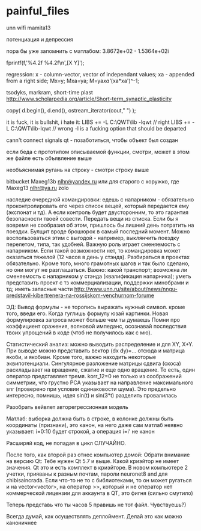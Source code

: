 # painful_files

unn wifi
mamita13

потенциация и депрессия

пора бы уже запомнить с матлабом: 3.8672e+02 - 1.5364e+02i



fprintf(f,'%4.2f   %4.2f\n',[X Y]'); 

regression:
x - column-vector, vector of independant values;
xa - appended from a right side;
Mx=y;
Mxa=ya;
M=ya*xa'*(xa*xa')^-1;

tsodyks, markram, short-time plast
http://www.scholarpedia.org/article/Short-term_synaptic_plasticity

copy( d.begin(), d.end(), ostream_iterator<int>(cout," ") );

it is fuck, it is bullshit, i hate it: 
LIBS += -L C:\QWT\lib -lqwt // right
LIBS += -L C:\QWT\lib-lqwt // wrong
-l is a fucking option that should be departed

cann't connect signals qt - позаботиться, чтобы
объект был создан

если беда с прототипом описываемой функции, смотри, может в этом же файле есть объявление выше

необъяснимая ругань на строку - смотри строку выше

bitbucket
Maxeg13b
nlhr@yandex.ru
или для старого с хоружко, где Maxeg13
nlhr@ya.ru
zolo

наследие очередной командировки:
едешь с напарником - обязательно проконтролировать его через список вещей, который передается ему (экспонат и тд). А если контроль будет двусторонним, то это гарантия безопасности твоей совести. Передать вещи из списка. Если бы я вовремя не сообразил об этом, пришлось бы лишний день потратить на  поездки.
Булщит вроде брошюрок в самый последний момент. Можно воспользоваться этим с выгодой - например, выклянчить поездку перелетом, типа, так удобней.
Важную роль играет сменяемость с напарником. Если такой возможности нет, то командировка может оказаться тяжелой (12 часов в день у стэнда).
Разбираться в проектах обязательно.
Кроме того, много грамотных шагов и так было сделано, но они могут не разглашаться. 
Важно: какой транспорт; возможна ли сменяемость с напарником у стэнда (квалификация напарника); уметь представить проект с тз коммерциализации, поддержки минобрами и тд; иметь запасные части
http://www.unn.ru/site/about/news/nngu-predstavil-kibertrenera-na-rossijskom-venchurnom-forume

ЭД:
Вывод формулы - не торопись выражать нужный символ. кроме того, введи его. 
Когда гуглишь формулу юзай картинки. Новая формулировка запроса может больше чем ты думаешь
Помни про коэффициент оражения, волновой импеданс, осознавай последствия твоих упрощений в коде (чтоб не получилось как с мю).

Статистический анализ:
можно выводить распределение и для XY, X+Y. При выводе можно представить вектор (dx dy)=... отсюда и матрица якоби, и якобиан.
Кроме того, важно находить некоторые эквипотенциали.
Сингулярное разложение матрицы сдвига (скоса) раскладывает на вращение, сжатие и еще одно вращение. То есть, один оператор 
представляет тремя.
korr_12=0 не только из соображений симметрии, что грустно
PCA указывает на направление максимального snr (проверено при условии одинаковости шума). Это предельно интересно, помнишь, идея sin(t) и sin(3*t) разделить провалилась

Разобрать вейвлет
авторегрессионная модель

Матлаб: выборка должна быть в строке, в колонке должны быть координаты (признаки), это канон, на него даже сам матлаб неявно указывает: i=0:10 будет строкой, а операция i=i' не канон

Расширяй код, не попадая в цикл СЛУЧАЙНО.

После того, как второй раз отнес компьютер домой:
Обрати внимание на версию Qt: Тебе нужен Qt 5.7 и выше. Какой криэйтор не имеет значения. Qt это и есть комплект в криэйторе.
В новом компьютере 2 учетки, прияваны к разным почтам, пароли neuronet8 and для chibisaincrada.
Если что-то не то с библиотеками, то он может ругаться и на vector<vector<float>>, на оператор >>, который и не оператор
нет коммерческой лицензии для аккаунта в QT, это фигня (сильно смутило)
  
Теперь представь что ты часов 5 правишь не тот файл. Чувствуешь?)

Всегда думай, как осуществлять деплоймент. Делай это как можно каноничнее
